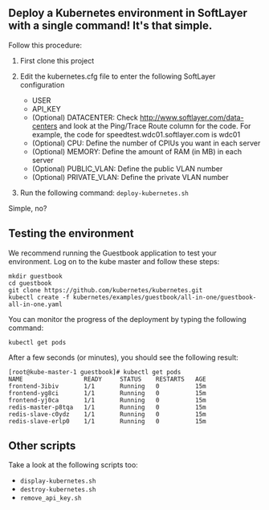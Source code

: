 ## Deploy a Kubernetes environment in SoftLayer with a single command! It's that simple.

Follow this procedure:

1. First clone this project
2. Edit the kubernetes.cfg file to enter the following SoftLayer configuration
   * USER
   * API_KEY
   * (Optional) DATACENTER: Check http://www.softlayer.com/data-centers and look at the Ping/Trace Route column for the code. For example, the code for speedtest.wdc01.softlayer.com is wdc01
   * (Optional) CPU: Define the number of CPIUs you want in each server
   * (Optional) MEMORY: Define the amount of RAM (in MB) in each server
   * (Optional) PUBLIC_VLAN: Define the public VLAN number
   * (Optional) PRIVATE_VLAN: Define the private VLAN number

3. Run the following command:
`deploy-kubernetes.sh`

Simple, no?

## Testing the environment 

We recommend running the Guestbook application to test your environment.
Log on to the kube master and follow these steps:

    mkdir guestbook
    cd guestbook
    git clone https://github.com/kubernetes/kubernetes.git
    kubectl create -f kubernetes/examples/guestbook/all-in-one/guestbook-all-in-one.yaml

You can monitor the progress of the deployment by typing the following command:

    kubectl get pods

After a few seconds (or minutes), you should see the following result:

    [root@kube-master-1 guestbook]# kubectl get pods
    NAME                 READY     STATUS    RESTARTS   AGE
    frontend-3ibiv       1/1       Running   0          15m
    frontend-yg8ci       1/1       Running   0          15m
    frontend-yj0ca       1/1       Running   0          15m
    redis-master-p8tqa   1/1       Running   0          15m
    redis-slave-c0ydz    1/1       Running   0          15m
    redis-slave-erlp0    1/1       Running   0          15m

## Other scripts

Take a look at the following scripts too:

* `display-kubernetes.sh`
* `destroy-kubernetes.sh`
* `remove_api_key.sh`
